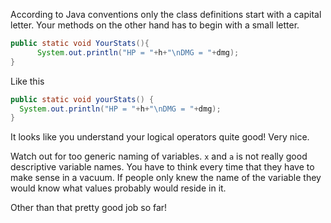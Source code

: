 According to Java conventions only the class definitions start with a capital
letter. Your methods on the other hand has to begin with a small letter.

```java
public static void YourStats(){
      System.out.println("HP = "+h+"\nDMG = "+dmg);
}
```

Like this

```java
public static void yourStats() {
  System.out.println("HP = "+h+"\nDMG = "+dmg);
}
```

It looks like you understand your logical operators quite good! Very nice.


Watch out for too generic naming of variables. `x` and `a` is not really good
descriptive variable names. You have to think every time that they have to make
sense in a vacuum. If people only knew the name of the variable they would know
what values probably would reside in it.


Other than that pretty good job so far! 
